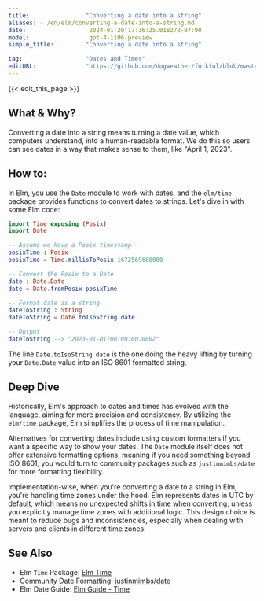 ```yaml
---
title:                "Converting a date into a string"
aliases: - /en/elm/converting-a-date-into-a-string.md
date:                  2024-01-20T17:36:25.018272-07:00
model:                 gpt-4-1106-preview
simple_title:         "Converting a date into a string"

tag:                  "Dates and Times"
editURL:              "https://github.com/dogweather/forkful/blob/master/content/en/elm/converting-a-date-into-a-string.md"
---
```


{{< edit_this_page >}}

## What & Why?

Converting a date into a string means turning a date value, which computers understand, into a human-readable format. We do this so users can see dates in a way that makes sense to them, like "April 1, 2023".

## How to:

In Elm, you use the `Date` module to work with dates, and the `elm/time` package provides functions to convert dates to strings. Let's dive in with some Elm code:

```Elm
import Time exposing (Posix)
import Date

-- Assume we have a Posix timestamp
posixTime : Posix
posixTime = Time.millisToPosix 1672569600000

-- Convert the Posix to a Date
date : Date.Date
date = Date.fromPosix posixTime

-- Format date as a string
dateToString : String
dateToString = Date.toIsoString date

-- Output
dateToString --> "2023-01-01T00:00:00.000Z"
```

The line `Date.toIsoString date` is the one doing the heavy lifting by turning your `Date.Date` value into an ISO 8601 formatted string.

## Deep Dive

Historically, Elm's approach to dates and times has evolved with the language, aiming for more precision and consistency. By utilizing the `elm/time` package, Elm simplifies the process of time manipulation.

Alternatives for converting dates include using custom formatters if you want a specific way to show your dates. The `Date` module itself does not offer extensive formatting options, meaning if you need something beyond ISO 8601, you would turn to community packages such as `justinmimbs/date` for more formatting flexibility.

Implementation-wise, when you're converting a date to a string in Elm, you're handling time zones under the hood. Elm represents dates in UTC by default, which means no unexpected shifts in time when converting, unless you explicitly manage time zones with additional logic. This design choice is meant to reduce bugs and inconsistencies, especially when dealing with servers and clients in different time zones.

## See Also

- Elm `Time` Package: [Elm Time](https://package.elm-lang.org/packages/elm/time/latest/)
- Community Date Formatting: [justinmimbs/date](https://package.elm-lang.org/packages/justinmimbs/date/latest/)
- Elm Date Guide: [Elm Guide - Time](https://guide.elm-lang.org/effects/time.html)
